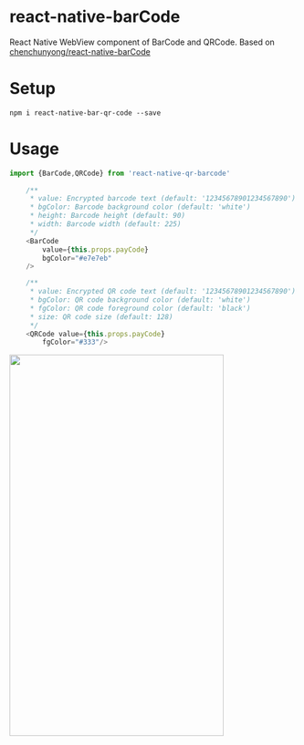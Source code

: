 # react-native-barCode
React Native WebView component of BarCode and QRCode.
Based on [chenchunyong/react-native-barCode](https://github.com/chenchunyong/react-native-barCode)

# Setup
  
`npm i react-native-bar-qr-code --save`

# Usage

```javascript
import {BarCode,QRCode} from 'react-native-qr-barcode'
    
    /**
     * value: Encrypted barcode text (default: '12345678901234567890')
     * bgColor: Barcode background color (default: 'white')
     * height: Barcode height (default: 90)
     * width: Barcode width (default: 225)
     */
    <BarCode 
        value={this.props.payCode}
        bgColor="#e7e7eb"
    />

    /**
     * value: Encrypted QR code text (default: '12345678901234567890')
     * bgColor: QR code background color (default: 'white')
     * fgColor: QR code foreground color (default: 'black')
     * size: QR code size (default: 128)
     */
    <QRCode value={this.props.payCode}
        fgColor="#333"/>
```

<img src="https://github.com/chenchunyong/react-native-barCode/raw/master/barCode.png" width = "375" height = "669" align=center />

